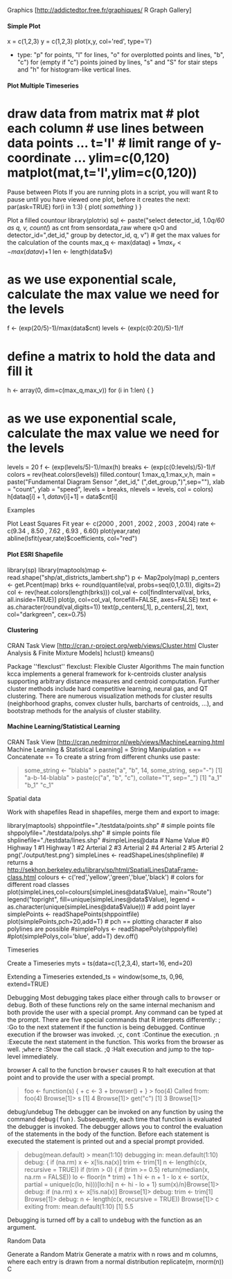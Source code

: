
Graphics
[http://addictedtor.free.fr/graphiques/ R Graph Gallery]

#### Simple Plot
x = c(1,2,3) y = c(1,2,3) plot(x,y, col='red', type='l')
* type: "p" for points, "l" for lines, "o" for overplotted points and lines, "b", "c") for (empty if "c") points joined by lines, "s" and "S" for stair steps and "h" for histogram-like vertical lines.

#### Plot Multiple Timeseries
# draw data from matrix mat # plot each column # use lines between data points ... t='l' # limit range of y-coordinate ... ylim=c(0,120) matplot(mat,t='l',ylim=c(0,120))

Pause between Plots
If you are running plots in a script, you will want R to pause until you have viewed one plot, before it creates the next:
par(ask=TRUE) for(i in 1:3) {
plot( _something_ )
}

Plot a filled countour
library(plotrix) sql <- paste("select detector_id, 1.0*q/60 as q, v, count(*) as cnt from sensordata_raw where q>0 and detector_id=",det_id," group by detector_id, q, v") # get the max values for the calculation of the counts max_q <- max(data$q)+1 max_v <- max(data$v)+1 len <- length(data$v) 
# as we use exponential scale, calculate the max value we need for the levels 
f <- (exp(20/5)-1)/max(data$cnt) levels <- (exp(c(0:20)/5)-1)/f 
# define a matrix to hold the data and fill it 
h <- array(0, dim=c(max_q,max_v)) 
for (i in 1:len) { } 
# as we use exponential scale, calculate the max value we need for the levels 
levels = 20 
f <- (exp(levels/5)-1)/max(h) 
breaks <- (exp(c(0:levels)/5)-1)/f 
colors = rev(heat.colors(levels)) 
filled.contour( 1:max_q,1:max_v,h, main = paste("Fundamental Diagram Sensor ",det_id," (",det_group,")",sep=""), xlab = "count", ylab = "speed", levels = breaks, nlevels = levels, col = colors)
h[data$q[i]+1,data$v[i]+1] = data$cnt[i]

Examples

Plot Least Squares Fit
year <- c(2000 , 2001 , 2002 , 2003 , 2004) rate <- c(9.34 , 8.50 , 7.62 , 6.93 , 6.60) plot(year,rate) abline(lsfit(year,rate)$coefficients, col="red")

#### Plot ESRI Shapefile
library(sp)
library(maptools)map <- read.shape("shp/at_districts_lambert.shp")
p <- Map2poly(map)
p_centers <- get.Pcent(map)
brks <- round(quantile(val, probs=seq(0,1,0.1)), digits=2) col <- rev(heat.colors(length(brks)))
col_val <- col[findInterval(val, brks, all.inside=TRUE)]
plot(p, col=col_val, forcefill=FALSE, axes=FALSE) text <- as.character(round(val,digits=1)) text(p_centers[,1], p_centers[,2], text, col="darkgreen", cex=0.75)

#### Clustering
CRAN Task View [http://cran.r-project.org/web/views/Cluster.html Cluster Analysis & Finite Mixture Models]
hclust() kmeans()

Package ''flexclust''
flexclust: Flexible Cluster Algorithms
The main function kcca implements a general framework for k-centroids cluster analysis supporting arbitrary distance measures and centroid computation. Further cluster methods include hard competitive learning, neural gas, and QT clustering. There are numerous visualization methods for cluster results (neighborhood graphs, convex cluster hulls, barcharts of centroids, ...), and bootstrap methods for the analysis of cluster stability.

#### Machine Learning/Statistical Learning
CRAN Task View [http://cran.nedmirror.nl/web/views/MachineLearning.html Machine Learning & Statistical Learning]
= String Manipulation = == Concatenate == To create a string from different chunks use paste:
> some_string <- "blabla" > paste("a", "b", 14, some_string, sep="-") [1] "a-b-14-blabla" > paste(c("a", "b", "c"), collate="1", sep="_") [1] "a_1" "b_1" "c_1"

Spatial data

Work with shapefiles
Read in shapefiles, merge them and export to image:

library(maptools) 
shppointfile="./testdata/points.shp" # simple points file shppolyfile="./testdata/polys.shp" # simple points file shplinefile="./testdata/lines.shp" #simpleLines@data # Name Value #0 Highway 1 #1 Highway 1 #2 Arterial 2 #3 Arterial 2 #4 Arterial 2 #5 Arterial 2 png('./output/test.png') simpleLines <- readShapeLines(shplinefile) # returns a http://sekhon.berkeley.edu/library/sp/html/SpatialLinesDataFrame-class.html colours <- c('red','yellow','green','blue','black') # colors for different road classes plot(simpleLines,col=colours[simpleLines@data$Value], main="Route") legend("topright", fill=unique(simpleLines@data$Value), legend = as.character(unique(simpleLines@data$Value))) # add point layer simplePoints <- readShapePoints(shppointfile) plot(simplePoints,pch=20,add=T) # pch == plotting character # also polylines are possible #simplePolys <- readShapePoly(shppolyfile) #plot(simplePolys,col='blue', add=T) dev.off()

Timeseries

Create a Timeseries
myts = ts(data=c(1,2,3,4), start=16, end=20)

Extending a Timeseries
extended_ts = window(some_ts, 0,96, extend=TRUE)

Debugging
Most debugging takes place either through calls to <tt>browser</tt> or <tt>debug</tt>. Both of these functions rely on the same internal mechanism and both provide the user with a special prompt. Any command can be typed at the prompt.
There are five special commands that R interprets differently: ;<tt><RETURN></tt> :Go to the next statement if the function is being debugged. Continue execution if the browser was invoked. ;<tt>c</tt>, <tt>cont</tt> :Continue the execution. ;<tt>n</tt> :Execute the next statement in the function. This works from the browser as well. ;<tt>where</tt> :Show the call stack. ;<tt>Q</tt> :Halt execution and jump to the top-level immediately.

browser
A call to the function <tt>browser</tt> causes R to halt execution at that point and to provide the user with a special prompt.
> foo <- function(s) { + c <- 3 + browser() + } > foo(4) Called from: foo(4) Browse[1]> s [1] 4 Browse[1]> get("c") [1] 3 Browse[1]>

debug/undebug
The debugger can be invoked on any function by using the command <tt>debug(fun)</tt>. Subsequently, each time that function is evaluated the debugger is invoked. The debugger allows you to control the evaluation of the statements in the body of the function. Before each statement is executed the statement is printed out and a special prompt provided.


> debug(mean.default) > mean(1:10) debugging in: mean.default(1:10) debug: {
if (na.rm)
x <- x[!is.na(x)]
trim <- trim[1] n <- length(c(x, recursive = TRUE)) if (trim > 0) {
if (trim >= 0.5)
return(median(x, na.rm = FALSE))
lo <- floor(n * trim) + 1 hi <- n + 1 - lo x <- sort(x, partial = unique(c(lo, hi)))[lo:hi] n <- hi - lo + 1} sum(x)/n}Browse[1]> debug: if (na.rm) x <- x[!is.na(x)] Browse[1]> debug: trim <- trim[1] Browse[1]> debug: n <- length(c(x, recursive = TRUE)) Browse[1]> c exiting from: mean.default(1:10) [1] 5.5



Debugging is turned off by a call to <tt>undebug</tt> with the function as an argument.

Random Data

Generate a Random Matrix
Generate a matrix with n rows and m columns, where each entry is drawn from a normal distribution
replicate(m, rnorm(n))
C
